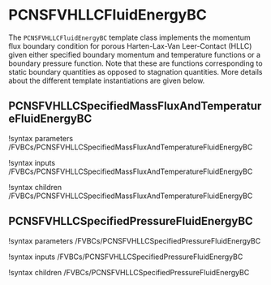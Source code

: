 # PCNSFVHLLCFluidEnergyBC

The `PCNSFVHLLCFluidEnergyBC` template class implements the momentum flux boundary condition for
porous Harten-Lax-Van Leer-Contact (HLLC) given either specified boundary momentum and
temperature functions or a
boundary pressure function. Note that these are functions corresponding to
static boundary quantities as opposed to stagnation quantities. More details
about the different template instantiations are given below.

## PCNSFVHLLCSpecifiedMassFluxAndTemperatureFluidEnergyBC

!syntax parameters /FVBCs/PCNSFVHLLCSpecifiedMassFluxAndTemperatureFluidEnergyBC

!syntax inputs /FVBCs/PCNSFVHLLCSpecifiedMassFluxAndTemperatureFluidEnergyBC

!syntax children /FVBCs/PCNSFVHLLCSpecifiedMassFluxAndTemperatureFluidEnergyBC

## PCNSFVHLLCSpecifiedPressureFluidEnergyBC

!syntax parameters /FVBCs/PCNSFVHLLCSpecifiedPressureFluidEnergyBC

!syntax inputs /FVBCs/PCNSFVHLLCSpecifiedPressureFluidEnergyBC

!syntax children /FVBCs/PCNSFVHLLCSpecifiedPressureFluidEnergyBC
